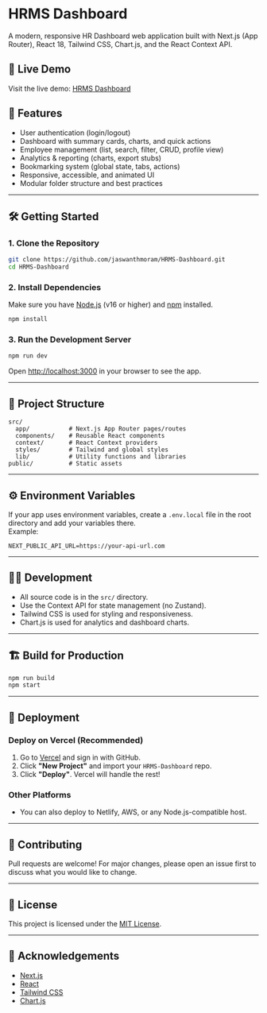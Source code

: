 # HRMS Dashboard

A modern, responsive HR Dashboard web application built with Next.js (App Router), React 18, Tailwind CSS, Chart.js, and the React Context API.

## 🚀 Live Demo

Visit the live demo: [HRMS Dashboard](https://hrms-dashboard-flame.vercel.app/dashboard)

## 🚀 Features

- User authentication (login/logout)
- Dashboard with summary cards, charts, and quick actions
- Employee management (list, search, filter, CRUD, profile view)
- Analytics & reporting (charts, export stubs)
- Bookmarking system (global state, tabs, actions)
- Responsive, accessible, and animated UI
- Modular folder structure and best practices

---

## 🛠️ Getting Started

### 1. Clone the Repository

```sh
git clone https://github.com/jaswanthmoram/HRMS-Dashboard.git
cd HRMS-Dashboard
```

### 2. Install Dependencies

Make sure you have [Node.js](https://nodejs.org/) (v16 or higher) and [npm](https://www.npmjs.com/) installed.

```sh
npm install
```

### 3. Run the Development Server

```sh
npm run dev
```

Open [http://localhost:3000](http://localhost:3000) in your browser to see the app.

---

## 📁 Project Structure

```
src/
  app/           # Next.js App Router pages/routes
  components/    # Reusable React components
  context/       # React Context providers
  styles/        # Tailwind and global styles
  lib/           # Utility functions and libraries
public/          # Static assets
```

---

## ⚙️ Environment Variables

If your app uses environment variables, create a `.env.local` file in the root directory and add your variables there.  
Example:

```
NEXT_PUBLIC_API_URL=https://your-api-url.com
```

---

## 🧑‍💻 Development

- All source code is in the `src/` directory.
- Use the Context API for state management (no Zustand).
- Tailwind CSS is used for styling and responsiveness.
- Chart.js is used for analytics and dashboard charts.

---

## 🏗️ Build for Production

```sh
npm run build
npm start
```

---

## 🚢 Deployment

### Deploy on Vercel (Recommended)

1. Go to [Vercel](https://vercel.com/) and sign in with GitHub.
2. Click **"New Project"** and import your `HRMS-Dashboard` repo.
3. Click **"Deploy"**. Vercel will handle the rest!

### Other Platforms

- You can also deploy to Netlify, AWS, or any Node.js-compatible host.

---

## 🤝 Contributing

Pull requests are welcome! For major changes, please open an issue first to discuss what you would like to change.

---

## 📄 License

This project is licensed under the [MIT License](LICENSE).

---

## 🙏 Acknowledgements

- [Next.js](https://nextjs.org/)
- [React](https://reactjs.org/)
- [Tailwind CSS](https://tailwindcss.com/)
- [Chart.js](https://www.chartjs.org/)
